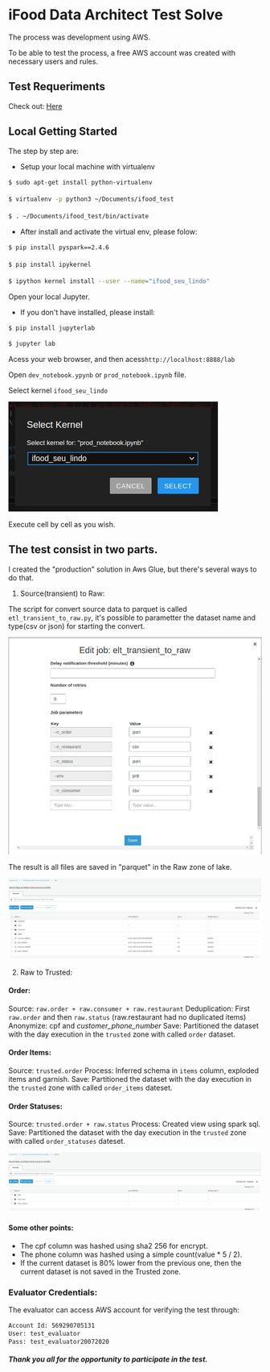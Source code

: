 # iFood Data Architect Test Solve

The process was development using AWS.

To be able to test the process, a free AWS account was created with necessary users and rules.

## Test Requeriments

Check out: [Here](https://github.com/ifood/ifood-data-architect-test)

## Local Getting Started

The step by step are:

* Setup your local machine with virtualenv

```bash
$ sudo apt-get install python-virtualenv

$ virtualenv -p python3 ~/Documents/ifood_test

$ . ~/Documents/ifood_test/bin/activate
```

* After install and activate the virtual env, please folow:

```bash
$ pip install pyspark==2.4.6

$ pip install ipykernel

$ ipython kernel install --user --name="ifood_seu_lindo"
```

Open your local Jupyter.

* If you don't have installed, please install:
```bash
$ pip install jupyterlab
```

```bash
$ jupyter lab
```
Acess your web browser, and then acess`http://localhost:8888/lab`

Open `dev_notebook.ypynb` or `prod_notebook.ipynb` file.

Select kernel `ifood_seu_lindo`

![parametters](prints/ikernel.png)

Execute cell by cell as you wish.


## The test consist in two parts.

I created the "production" solution in Aws Glue, but there's several ways to do that.
  
1. Source(transient) to Raw:

The script for convert source data to parquet is called `etl_transient_to_raw.py`, it's possible to parametter the dataset name and type(csv or json) for starting the convert.

![parametters](prints/aws1.png)

The result is all files are saved in "parquet" in the Raw zone of lake.

![bucket-raw](prints/aws2.png)

2. Raw to Trusted:

#### Order:
Source: `raw.order + raw.consumer + raw.restaurant`
Deduplication: First `raw.order` and then `raw.status` (raw.restaurant had no duplicated items)
Anonymize: cpf and *customer_phone_number*
Save: Partitioned the dataset with the day execution in the `trusted` zone with called `order` dataset.

#### Order Items:
Source: `trusted.order`
Process: Inferred schema in `items` column, exploded items and garnish.
Save: Partitioned the dataset with the day execution in the `trusted` zone with called `order_items` dateset.

#### Order Statuses:
Source: `trusted.order + raw.status`
Process: Created view using spark sql.
Save: Partitioned the dataset with the day execution in the `trusted` zone with called `order_statuses` dateset.

![bucket-trusted](prints/aws3.png)

#### Some other points:
* The cpf column was hashed using sha2 256 for encrypt.
* The phone column was hashed using a simple count(value * 5 / 2).
* If the current dataset is 80% lower from the previous one, then the current dataset is not saved in the Trusted zone.

### Evaluator Credentials:
The evaluator can access AWS account for verifying the test through:

    Account Id: 569290705131
    User: test_evaluator
    Pass: test_evaluator20072020

##### Thank you all for the opportunity to participate in the test.
